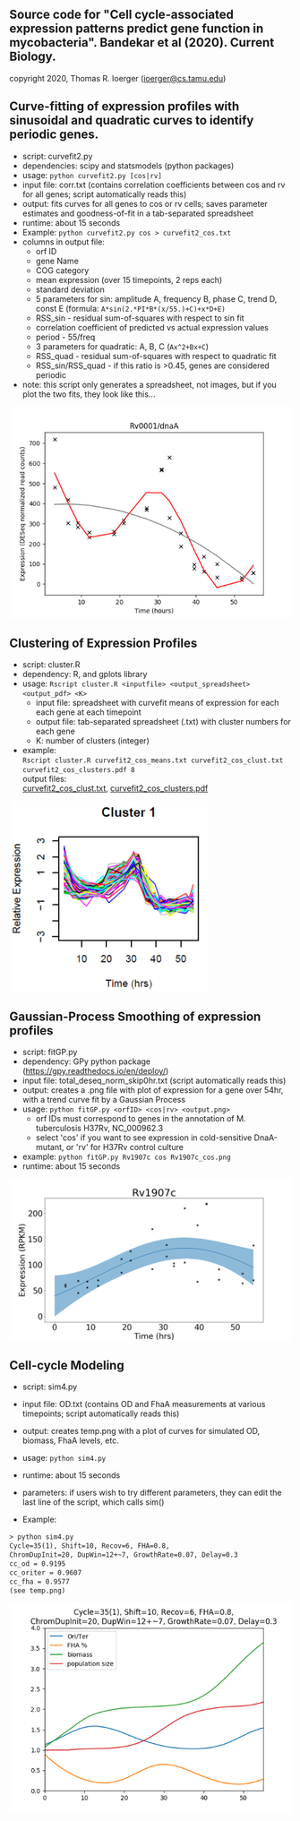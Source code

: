 Source code for "Cell cycle-associated expression patterns predict 
gene function in mycobacteria". Bandekar et al (2020). Current Biology.
-----------------------------------------------
copyright 2020, Thomas R. Ioerger (ioerger@cs.tamu.edu)


Curve-fitting of expression profiles with sinusoidal and quadratic 
curves to identify periodic genes.
------------------------------------------------------------------

- script: curvefit2.py
- dependencies: scipy and statsmodels (python packages)
- usage: `python curvefit2.py [cos|rv]` 
- input file: corr.txt (contains correlation coefficients between cos and rv for all genes; script automatically reads this)
- output: fits curves for all genes to cos or rv cells; saves parameter estimates and goodness-of-fit in a tab-separated spreadsheet
- runtime: about 15 seconds
- Example: `python curvefit2.py cos > curvefit2_cos.txt`
- columns in output file:
  -  orf ID
  -  gene Name
  -  COG category
  -  mean expression (over 15 timepoints, 2 reps each)
  -  standard deviation
  -  5 parameters for sin: amplitude A, frequency B, phase C, trend D, const E (formula: `A*sin(2.*PI*B*(x/55.)+C)+x*D+E)`
  -  RSS_sin - residual sum-of-squares with respect to sin fit
  -  correlation coefficient of predicted vs actual expression values
  -  period - 55/freq
  -  3 parameters for quadratic: A, B, C (`Ax^2+Bx+C`)
  -  RSS_quad - residual sum-of-squares with respect to quadratic fit
  -  RSS_sin/RSS_quad - if this ratio is >0.45, genes are considered periodic
- note: this script only generates a spreadsheet, not images, but if you plot the two fits, they look like this...

![](Rv0001_cos.png)



Clustering of Expression Profiles
---------------------------------

- script: cluster.R
- dependency: R, and gplots library
- usage: `Rscript cluster.R <inputfile> <output_spreadsheet> <output_pdf> <K>`
  - input file: spreadsheet with curvefit means of expression for each each gene at each timepoint
  - output file: tab-separated spreadsheet (.txt) with cluster numbers for each gene
  - K: number of clusters (integer)
- example: 
<BR>`Rscript cluster.R curvefit2_cos_means.txt curvefit2_cos_clust.txt curvefit2_cos_clusters.pdf 8`
<BR>output files:
<BR>[curvefit2_cos_clust.txt](curvefit2_cos_clust.txt), [curvefit2_cos_clusters.pdf](curvefit2_cos_clusters.pdf)

![](cluster1.png)




Gaussian-Process Smoothing of expression profiles
-------------------------------------------------

- script: fitGP.py
- dependency: GPy python package (https://gpy.readthedocs.io/en/deploy/)
- input file: total_deseq_norm_skip0hr.txt (script automatically reads this)
- output: creates a .png file with plot of expression for a gene over 54hr, with a trend curve fit by a Gaussian Process
- usage: `python fitGP.py <orfID> <cos|rv> <output.png>`
  - orf IDs must correspond to genes in the annotation of M. tuberculosis H37Rv, NC_000962.3
  - select 'cos' if you want to see expression in cold-sensitive DnaA-mutant, or 'rv' for H37Rv control culture
- example: `python fitGP.py Rv1907c cos Rv1907c_cos.png`
- runtime: about 15 seconds

![](Rv1907c_cos.png)



Cell-cycle Modeling
-------------------

- script: sim4.py
- input file: OD.txt (contains OD and FhaA measurements at various timepoints; script automatically reads this)
- output: creates temp.png with a plot of curves for simulated OD, biomass, FhaA levels, etc.
- usage: `python sim4.py`
- runtime: about 15 seconds
- parameters: if users wish to try different parameters, they can edit the last line of the script, which calls sim()

- Example: 
```
> python sim4.py
Cycle=35(1), Shift=10, Recov=6, FHA=0.8,
ChromDupInit=20, DupWin=12+~7, GrowthRate=0.07, Delay=0.3
cc_od = 0.9195
cc_oriter = 0.9607
cc_fha = 0.9577
(see temp.png)
```

![](sim4.png)

